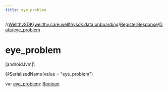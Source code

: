 ```yaml
---
title: eye_problem
---
```

//[WellthySDK](../../../../index.html)/[wellthy.care.wellthysdk.data.onboarding](../../index.html)/[RegisterResponse](../index.html)/[Data](index.html)/[eye_problem](eye_problem.html)



# eye_problem



[androidJvm]\




@SerializedName(value = "eye_problem")



var [eye_problem](eye_problem.html): [Boolean](https://kotlinlang.org/api/latest/jvm/stdlib/kotlin/-boolean/index.html)




